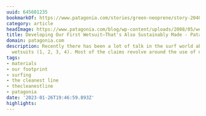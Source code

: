 ```yaml
---
uuid: 645601235
bookmarkOf: https://www.patagonia.com/stories/green-neoprene/story-20409.html
category: article
headImage: https://www.patagonia.com/blog/wp-content/uploads/2008/05/wetsuit_mfull_03jpg.jpg
title: Developing Our First Wetsuit—That's Also Sustainably Made - Patagonia Stories
domain: patagonia.com
description: Recently there has been a lot of talk in the surf world about “green”
  wetsuits (1, 2, 3, 4). Most of the claims revolve around the use of neoprene made
tags:
- materials
- our footprint
- surfing
- the cleanest line
- thecleanestline
- patagonia
date: '2023-01-26T19:46:59.893Z'
highlights: 
---
```



